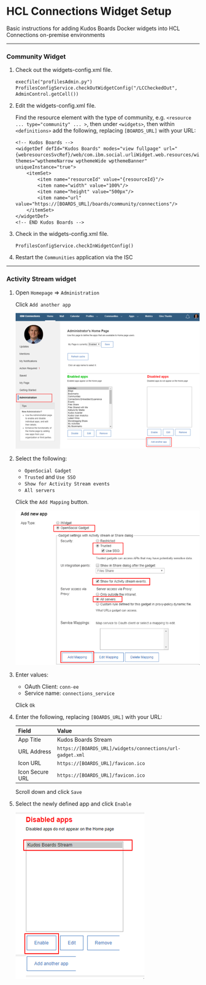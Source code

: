 # HCL Connections Widget Setup

Basic instructions for adding Kudos Boards Docker widgets into HCL Connections on-premise environments

---

### Community Widget

1.  Check out the widgets-config.xml file.

        execfile("profilesAdmin.py")
        ProfilesConfigService.checkOutWidgetConfig("/LCCheckedOut", AdminControl.getCell())

1.  Edit the widgets-config.xml file.

    Find the resource element with the type of community, e.g. `<resource ... type="community" ... >`, then under `<widgets>`, then within `<definitions>` add the following, replacing `[BOARDS_URL]` with your URL:

        <!-- Kudos Boards -->
        <widgetDef defId="Kudos Boards" modes="view fullpage" url="{webresourcesSvcRef}/web/com.ibm.social.urliWidget.web.resources/widget/urlWidget.xml" themes="wpthemeNarrow wpthemeWide wpthemeBanner" uniqueInstance="true">
            <itemSet>
                <item name="resourceId" value="{resourceId}"/>
                <item name="width" value="100%"/>
                <item name="height" value="500px"/>
                <item name="url" value="https://[BOARDS_URL]/boards/community/connections"/>
            </itemSet>
        </widgetDef>
        <!-- END Kudos Boards -->

1.  Check in the widgets-config.xml file.

        ProfilesConfigService.checkInWidgetConfig()

1.  Restart the `Communities` application via the ISC

---

### Activity Stream widget

1. Open `Homepage` => `Administration`

   Click `Add another app`

   ![Example](/assets/connections/homepage-admin.png)

1. Select the following:

   - `OpenSocial Gadget`
   - `Trusted` and `Use SSO`
   - `Show for Activity Stream events`
   - `All servers`

   Click the `Add Mapping` button.

   ![Example](/assets/connections/homepage-admin2.png)

1. Enter values:

   - OAuth Client: `conn-ee`
   - Service name: `connections_service`

   Click `Ok`

1. Enter the following, replacing `[BOARDS_URL]` with your URL:

   | Field           | Value                                                     |
   | --------------- | --------------------------------------------------------- |
   | App Title       | Kudos Boards Stream                                       |
   | URL Address     | `https://[BOARDS_URL]/widgets/connections/url-gadget.xml` |
   | Icon URL        | `https://[BOARDS_URL]/favicon.ico`                        |
   | Icon Secure URL | `https://[BOARDS_URL]/favicon.ico`                        |

   Scroll down and click `Save`

1. Select the newly defined app and click `Enable`

   ![Example](/assets/connections/homepage-admin6.png)

